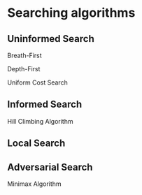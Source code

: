 # Searching algorithms

## Uninformed Search
Breath-First 

Depth-First 

Uniform Cost Search


## Informed Search
Hill Climbing Algorithm
## Local Search

## Adversarial Search

Minimax Algorithm
